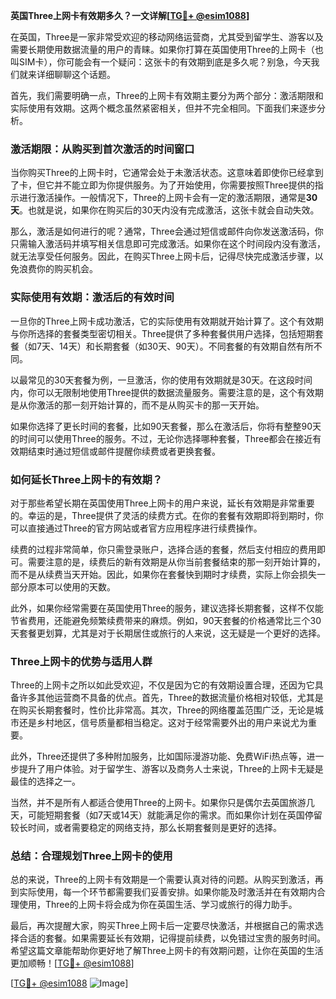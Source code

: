 **英国Three上网卡有效期多久？一文详解[[TG💪+ @esim1088](https://t.me/s/esim1088)]**

在英国，Three是一家非常受欢迎的移动网络运营商，尤其受到留学生、游客以及需要长期使用数据流量的用户的青睐。如果你打算在英国使用Three的上网卡（也叫SIM卡），你可能会有一个疑问：这张卡的有效期到底是多久呢？别急，今天我们就来详细聊聊这个话题。

首先，我们需要明确一点，Three的上网卡有效期主要分为两个部分：激活期限和实际使用有效期。这两个概念虽然紧密相关，但并不完全相同。下面我们来逐步分析。

### **激活期限：从购买到首次激活的时间窗口**

当你购买Three的上网卡时，它通常会处于未激活状态。这意味着即使你已经拿到了卡，但它并不能立即为你提供服务。为了开始使用，你需要按照Three提供的指示进行激活操作。一般情况下，Three的上网卡会有一定的激活期限，通常是**30天**。也就是说，如果你在购买后的30天内没有完成激活，这张卡就会自动失效。

那么，激活是如何进行的呢？通常，Three会通过短信或邮件向你发送激活码，你只需输入激活码并填写相关信息即可完成激活。如果你在这个时间段内没有激活，就无法享受任何服务。因此，在购买Three上网卡后，记得尽快完成激活步骤，以免浪费你的购买机会。

### **实际使用有效期：激活后的有效时间**

一旦你的Three上网卡成功激活，它的实际使用有效期就开始计算了。这个有效期与你所选择的套餐类型密切相关。Three提供了多种套餐供用户选择，包括短期套餐（如7天、14天）和长期套餐（如30天、90天）。不同套餐的有效期自然有所不同。

以最常见的30天套餐为例，一旦激活，你的使用有效期就是30天。在这段时间内，你可以无限制地使用Three提供的数据流量服务。需要注意的是，这个有效期是从你激活的那一刻开始计算的，而不是从购买卡的那一天开始。

如果你选择了更长时间的套餐，比如90天套餐，那么在激活后，你将有整整90天的时间可以使用Three的服务。不过，无论你选择哪种套餐，Three都会在接近有效期结束时通过短信或邮件提醒你续费或者更换套餐。

### **如何延长Three上网卡的有效期？**

对于那些希望长期在英国使用Three上网卡的用户来说，延长有效期是非常重要的。幸运的是，Three提供了灵活的续费方式。在你的套餐有效期即将到期时，你可以直接通过Three的官方网站或者官方应用程序进行续费操作。

续费的过程非常简单，你只需登录账户，选择合适的套餐，然后支付相应的费用即可。需要注意的是，续费后的新有效期是从你当前套餐结束的那一刻开始计算的，而不是从续费当天开始。因此，如果你在套餐快到期时才续费，实际上你会损失一部分原本可以使用的天数。

此外，如果你经常需要在英国使用Three的服务，建议选择长期套餐，这样不仅能节省费用，还能避免频繁续费带来的麻烦。例如，90天套餐的价格通常比三个30天套餐更划算，尤其是对于长期居住或旅行的人来说，这无疑是一个更好的选择。

### **Three上网卡的优势与适用人群**

Three的上网卡之所以如此受欢迎，不仅是因为它的有效期设置合理，还因为它具备许多其他运营商不具备的优点。首先，Three的数据流量价格相对较低，尤其是在购买长期套餐时，性价比非常高。其次，Three的网络覆盖范围广泛，无论是城市还是乡村地区，信号质量都相当稳定。这对于经常需要外出的用户来说尤为重要。

此外，Three还提供了多种附加服务，比如国际漫游功能、免费WiFi热点等，进一步提升了用户体验。对于留学生、游客以及商务人士来说，Three的上网卡无疑是最佳的选择之一。

当然，并不是所有人都适合使用Three的上网卡。如果你只是偶尔去英国旅游几天，可能短期套餐（如7天或14天）就能满足你的需求。而如果你计划在英国停留较长时间，或者需要稳定的网络支持，那么长期套餐则是更好的选择。

### **总结：合理规划Three上网卡的使用**

总的来说，Three的上网卡有效期是一个需要认真对待的问题。从购买到激活，再到实际使用，每一个环节都需要我们妥善安排。如果你能及时激活并在有效期内合理使用，Three的上网卡将会成为你在英国生活、学习或旅行的得力助手。

最后，再次提醒大家，购买Three上网卡后一定要尽快激活，并根据自己的需求选择合适的套餐。如果需要延长有效期，记得提前续费，以免错过宝贵的服务时间。希望这篇文章能帮助你更好地了解Three上网卡的有效期问题，让你在英国的生活更加顺畅！[[TG💪+ @esim1088](https://t.me/s/esim1088)]

[[TG💪+ @esim1088](https://t.me/s/esim1088) ![Image](https://i.postimg.cc/4NQfJmqS/Snipaste-2025-05-13-00-14-12.png)]